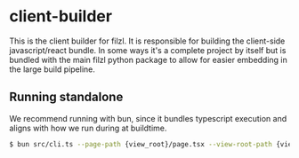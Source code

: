# client-builder

This is the client builder for filzl. It is responsible for building the client-side javascript/react bundle. In some ways it's a complete project by itself but is bundled with the main filzl python package to allow for easier embedding in the large build pipeline.

## Running standalone

We recommend running with bun, since it bundles typescript execution and aligns with how we run during at buildtime.

```bash
$ bun src/cli.ts --page-path {view_root}/page.tsx --view-root-path {view_root}
```

